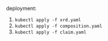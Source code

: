 
deployment: 

1. `kubectl apply -f xrd.yaml`
2. `kubectl apply -f composition.yaml`
3. `kubectl apply -f claim.yaml`